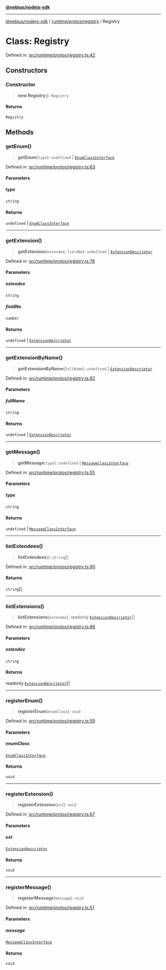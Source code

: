 [**@nebius/nodejs-sdk**](../../../../README.md)

***

[@nebius/nodejs-sdk](../../../../README.md) / [runtime/protos/registry](../README.md) / Registry

# Class: Registry

Defined in: [src/runtime/protos/registry.ts:42](https://github.com/nebius/nodejs-sdk/blob/a37d220b2851e3bf0d396cb03828d544f584df45/src/runtime/protos/registry.ts#L42)

## Constructors

### Constructor

> **new Registry**(): `Registry`

#### Returns

`Registry`

## Methods

### getEnum()

> **getEnum**(`type`): `undefined` \| [`EnumClassInterface`](../interfaces/EnumClassInterface.md)

Defined in: [src/runtime/protos/registry.ts:63](https://github.com/nebius/nodejs-sdk/blob/a37d220b2851e3bf0d396cb03828d544f584df45/src/runtime/protos/registry.ts#L63)

#### Parameters

##### type

`string`

#### Returns

`undefined` \| [`EnumClassInterface`](../interfaces/EnumClassInterface.md)

***

### getExtension()

> **getExtension**(`extendee`, `fieldNo`): `undefined` \| [`ExtensionDescriptor`](../interfaces/ExtensionDescriptor.md)

Defined in: [src/runtime/protos/registry.ts:78](https://github.com/nebius/nodejs-sdk/blob/a37d220b2851e3bf0d396cb03828d544f584df45/src/runtime/protos/registry.ts#L78)

#### Parameters

##### extendee

`string`

##### fieldNo

`number`

#### Returns

`undefined` \| [`ExtensionDescriptor`](../interfaces/ExtensionDescriptor.md)

***

### getExtensionByName()

> **getExtensionByName**(`fullName`): `undefined` \| [`ExtensionDescriptor`](../interfaces/ExtensionDescriptor.md)

Defined in: [src/runtime/protos/registry.ts:82](https://github.com/nebius/nodejs-sdk/blob/a37d220b2851e3bf0d396cb03828d544f584df45/src/runtime/protos/registry.ts#L82)

#### Parameters

##### fullName

`string`

#### Returns

`undefined` \| [`ExtensionDescriptor`](../interfaces/ExtensionDescriptor.md)

***

### getMessage()

> **getMessage**(`type`): `undefined` \| [`MessageClassInterface`](../interfaces/MessageClassInterface.md)

Defined in: [src/runtime/protos/registry.ts:55](https://github.com/nebius/nodejs-sdk/blob/a37d220b2851e3bf0d396cb03828d544f584df45/src/runtime/protos/registry.ts#L55)

#### Parameters

##### type

`string`

#### Returns

`undefined` \| [`MessageClassInterface`](../interfaces/MessageClassInterface.md)

***

### listExtendees()

> **listExtendees**(): `string`[]

Defined in: [src/runtime/protos/registry.ts:90](https://github.com/nebius/nodejs-sdk/blob/a37d220b2851e3bf0d396cb03828d544f584df45/src/runtime/protos/registry.ts#L90)

#### Returns

`string`[]

***

### listExtensions()

> **listExtensions**(`extendee`): readonly [`ExtensionDescriptor`](../interfaces/ExtensionDescriptor.md)[]

Defined in: [src/runtime/protos/registry.ts:86](https://github.com/nebius/nodejs-sdk/blob/a37d220b2851e3bf0d396cb03828d544f584df45/src/runtime/protos/registry.ts#L86)

#### Parameters

##### extendee

`string`

#### Returns

readonly [`ExtensionDescriptor`](../interfaces/ExtensionDescriptor.md)[]

***

### registerEnum()

> **registerEnum**(`enumClass`): `void`

Defined in: [src/runtime/protos/registry.ts:59](https://github.com/nebius/nodejs-sdk/blob/a37d220b2851e3bf0d396cb03828d544f584df45/src/runtime/protos/registry.ts#L59)

#### Parameters

##### enumClass

[`EnumClassInterface`](../interfaces/EnumClassInterface.md)

#### Returns

`void`

***

### registerExtension()

> **registerExtension**(`ext`): `void`

Defined in: [src/runtime/protos/registry.ts:67](https://github.com/nebius/nodejs-sdk/blob/a37d220b2851e3bf0d396cb03828d544f584df45/src/runtime/protos/registry.ts#L67)

#### Parameters

##### ext

[`ExtensionDescriptor`](../interfaces/ExtensionDescriptor.md)

#### Returns

`void`

***

### registerMessage()

> **registerMessage**(`message`): `void`

Defined in: [src/runtime/protos/registry.ts:51](https://github.com/nebius/nodejs-sdk/blob/a37d220b2851e3bf0d396cb03828d544f584df45/src/runtime/protos/registry.ts#L51)

#### Parameters

##### message

[`MessageClassInterface`](../interfaces/MessageClassInterface.md)

#### Returns

`void`
